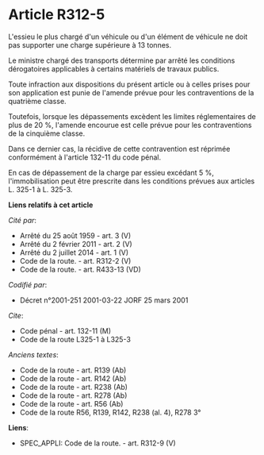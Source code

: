 # Article R312-5

L'essieu le plus chargé d'un véhicule ou d'un élément de véhicule ne doit pas supporter une charge supérieure à 13 tonnes.

Le ministre chargé des transports détermine par arrêté les conditions dérogatoires applicables à certains matériels de
travaux publics.

Toute infraction aux dispositions du présent article ou à celles prises pour son application est punie de l'amende prévue
pour les contraventions de la quatrième classe.

Toutefois, lorsque les dépassements excèdent les limites réglementaires de plus de 20 %, l'amende encourue est celle prévue
pour les contraventions de la cinquième classe.

Dans ce dernier cas, la récidive de cette contravention est réprimée conformément à l'article 132-11 du code pénal.

En cas de dépassement de la charge par essieu excédant 5 %, l'immobilisation peut être prescrite dans les conditions prévues
aux articles L. 325-1 à L. 325-3.

**Liens relatifs à cet article**

_Cité par_:

  - Arrêté du 25 août 1959 - art. 3 (V)
  - Arrêté du 2 février 2011 - art. 2 (V)
  - Arrêté du 2 juillet 2014 - art. 1 (V)
  - Code de la route. - art. R312-2 (V)
  - Code de la route. - art. R433-13 (VD)

_Codifié par_:

  - Décret n°2001-251 2001-03-22 JORF 25 mars 2001

_Cite_:

  - Code pénal - art. 132-11 (M)
  - Code de la route L325-1 à L325-3

_Anciens textes_:

  - Code de la route - art. R139 (Ab)
  - Code de la route - art. R142 (Ab)
  - Code de la route - art. R238 (Ab)
  - Code de la route - art. R278 (Ab)
  - Code de la route - art. R56 (Ab)
  - Code de la route R56, R139, R142, R238 (al. 4), R278 3°

**Liens**:

  - SPEC_APPLI: Code de la route. - art. R312-9 (V)
